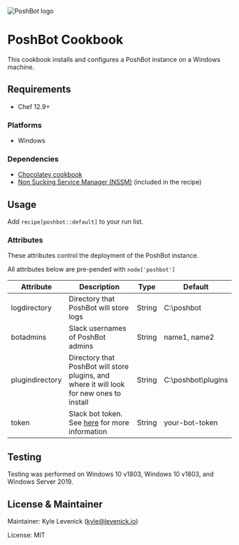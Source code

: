 ![PoshBot logo](https://avatars1.githubusercontent.com/u/26032430?s=200&v=4)

# PoshBot Cookbook

This cookbook installs and configures a PoshBot instance on a Windows machine.

## Requirements

- Chef 12.9+

### Platforms

- Windows

### Dependencies

- [Chocolatey cookbook](https://supermarket.chef.io/cookbooks/chocolatey)
- [Non Sucking Service Manager (NSSM)](https://nssm.cc/) (included in the recipe)

## Usage

Add `recipe[poshbot::default]` to your run list.

### Attributes

These attributes control the deployment of the PoshBot instance. 

All attributes below are pre-pended with `node['poshbot']`

| Attribute       | Description                                                                                         | Type   | Default            |
|-----------------|-----------------------------------------------------------------------------------------------------|--------|--------------------|
| logdirectory    | Directory that PoshBot will store logs                                                              | String | C:\poshbot         |
| botadmins       | Slack usernames of PoshBot admins                                                                   | String | name1, name2       |
| plugindirectory | Directory that PoshBot will store plugins, and where it will look for new ones to install           | String | C:\poshbot\plugins |
| token           | Slack bot token. See [here](https://api.slack.com/bot-users#creating-bot-user) for more information | String | your-bot-token     |

## Testing

Testing was performed on Windows 10 v1803, Windows 10 v1803, and Windows Server 2019.

## License & Maintainer

Maintainer: Kyle Levenick (kyle@levenick.io)

License: MIT

